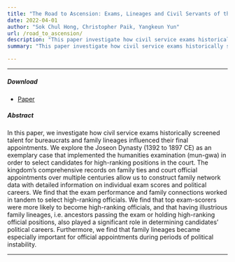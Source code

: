 ```yaml
---
title: "The Road to Ascension: Exams, Lineages and Civil Servants of the Joseon Dynasty"
date: 2022-04-01
author: "Sok Chul Hong, Christopher Paik, Yangkeun Yun"
url: /road_to_ascension/
description: "This paper investigate how civil service exams historically screened talent for bureaucrats and family lineages influenced their final appointments."
summary: "This paper investigate how civil service exams historically screened talent for bureaucrats and family lineages influenced their final appointments."

---
```


---

##### Download

+ [Paper](/research/road_to_ascension/Hong_Paik_and_Yun_draft.pdf)

##### Abstract

In this paper, we investigate how civil service exams historically screened talent for bureaucrats and family lineages influenced their final appointments. We explore the Joseon Dynasty (1392 to 1897 CE) as an exemplary case that implemented the humanities examination (mun-gwa) in order to select candidates for high-ranking positions in the court. The kingdom’s comprehensive records on family ties and court official appointments over multiple centuries allow us to construct family network data with detailed information on individual exam scores and political careers. We find that the exam performance and family connections worked in tandem to select high-ranking officials. We find that top exam-scorers were more likely to become high-ranking officials, and that having illustrious family lineages, i.e. ancestors passing the exam or holding high-ranking official positions, also played a significant role in determining candidates’ political careers. Furthermore, we find that family lineages became especially important for official appointments during periods of political instability.

---





